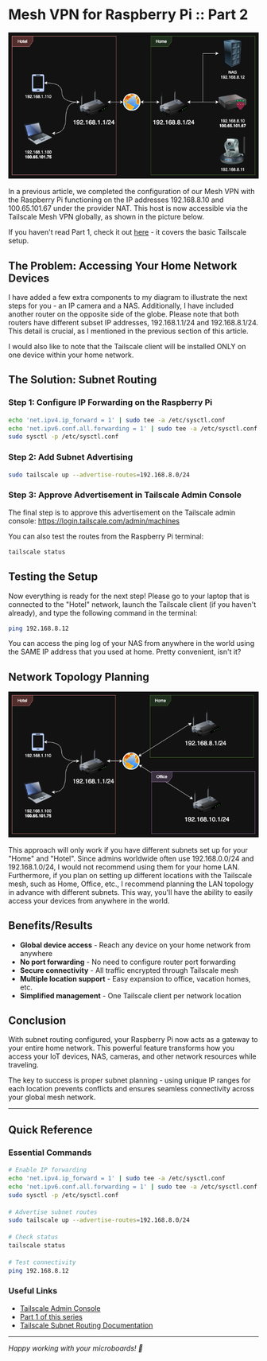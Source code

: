 # Mesh VPN for Raspberry Pi :: Part 2

![Network topology with subnet routing](./images/raspberripi-tailscale-network-diagram-4.png)

In a previous article, we completed the configuration of our Mesh VPN with the Raspberry Pi functioning on the IP addresses 192.168.8.10 and 100.65.101.67 under the provider NAT. This host is now accessible via the Tailscale Mesh VPN globally, as shown in the picture below.

If you haven't read Part 1, check it out [here](../mesh-vpn-raspberry-pi/README.md) - it covers the basic Tailscale setup.

## The Problem: Accessing Your Home Network Devices

I have added a few extra components to my diagram to illustrate the next steps for you - an IP camera and a NAS. Additionally, I have included another router on the opposite side of the globe. Please note that both routers have different subset IP addresses, 192.168.1.1/24 and 192.168.8.1/24. This detail is crucial, as I mentioned in the previous section of this article.

I would also like to note that the Tailscale client will be installed ONLY on one device within your home network.

## The Solution: Subnet Routing

### Step 1: Configure IP Forwarding on the Raspberry Pi

```bash
echo 'net.ipv4.ip_forward = 1' | sudo tee -a /etc/sysctl.conf
echo 'net.ipv6.conf.all.forwarding = 1' | sudo tee -a /etc/sysctl.conf
sudo sysctl -p /etc/sysctl.conf
```

### Step 2: Add Subnet Advertising

```bash
sudo tailscale up --advertise-routes=192.168.8.0/24
```

### Step 3: Approve Advertisement in Tailscale Admin Console

The final step is to approve this advertisement on the Tailscale admin console: https://login.tailscale.com/admin/machines

You can also test the routes from the Raspberry Pi terminal:

```bash
tailscale status
```

## Testing the Setup

Now everything is ready for the next step! Please go to your laptop that is connected to the "Hotel" network, launch the Tailscale client (if you haven't already), and type the following command in the terminal:

```bash
ping 192.168.8.12
```

You can access the ping log of your NAS from anywhere in the world using the SAME IP address that you used at home. Pretty convenient, isn't it?

## Network Topology Planning

![Multiple location setup](./images/raspberripi-tailscale-network-diagram-5.png)

This approach will only work if you have different subnets set up for your "Home" and "Hotel". Since admins worldwide often use 192.168.0.0/24 and 192.168.1.0/24, I would not recommend using them for your home LAN. Furthermore, if you plan on setting up different locations with the Tailscale mesh, such as Home, Office, etc., I recommend planning the LAN topology in advance with different subnets. This way, you'll have the ability to easily access your devices from anywhere in the world.

## Benefits/Results

- **Global device access** - Reach any device on your home network from anywhere
- **No port forwarding** - No need to configure router port forwarding
- **Secure connectivity** - All traffic encrypted through Tailscale mesh
- **Multiple location support** - Easy expansion to office, vacation homes, etc.
- **Simplified management** - One Tailscale client per network location

## Conclusion

With subnet routing configured, your Raspberry Pi now acts as a gateway to your entire home network. This powerful feature transforms how you access your IoT devices, NAS, cameras, and other network resources while traveling.

The key to success is proper subnet planning - using unique IP ranges for each location prevents conflicts and ensures seamless connectivity across your global mesh network.

---

## Quick Reference

### Essential Commands
```bash
# Enable IP forwarding
echo 'net.ipv4.ip_forward = 1' | sudo tee -a /etc/sysctl.conf
echo 'net.ipv6.conf.all.forwarding = 1' | sudo tee -a /etc/sysctl.conf
sudo sysctl -p /etc/sysctl.conf

# Advertise subnet routes
sudo tailscale up --advertise-routes=192.168.8.0/24

# Check status
tailscale status

# Test connectivity
ping 192.168.8.12
```

### Useful Links
- [Tailscale Admin Console](https://login.tailscale.com/admin/machines)
- [Part 1 of this series](../mesh-vpn-raspberry-pi/README.md)
- [Tailscale Subnet Routing Documentation](https://tailscale.com/kb/1019/subnets/)

---

*Happy working with your microboards! 🥧*